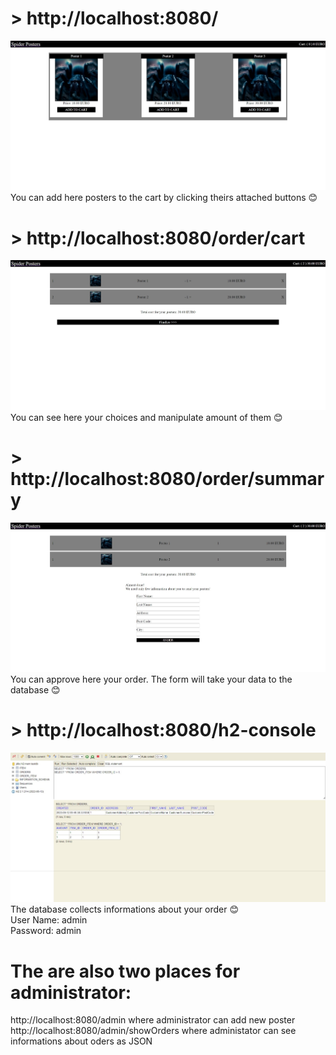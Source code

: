# > http://localhost:8080/
<img src="https://github.com/napuial/spider-posters/blob/main/preview/1.jpeg">
You can add here posters to the cart by clicking theirs attached buttons 😊

# > http://localhost:8080/order/cart
<img src="https://github.com/napuial/spider-posters/blob/main/preview/2.jpeg">
You can see here your choices and manipulate amount of them 😊

# > http://localhost:8080/order/summary
<img src="https://github.com/napuial/spider-posters/blob/main/preview/3.jpeg">
You can approve here your order. The form will take your data to the database 😊

# > http://localhost:8080/h2-console
<img src="https://github.com/napuial/spider-posters/blob/main/preview/4.jpeg">
The database collects informations about your order 😊<br>
User Name: admin<br>
Password: admin

# The are also two places for administrator:
http://localhost:8080/admin where administrator can add new poster<br>
http://localhost:8080/admin/showOrders where administator can see informations about oders as JSON
